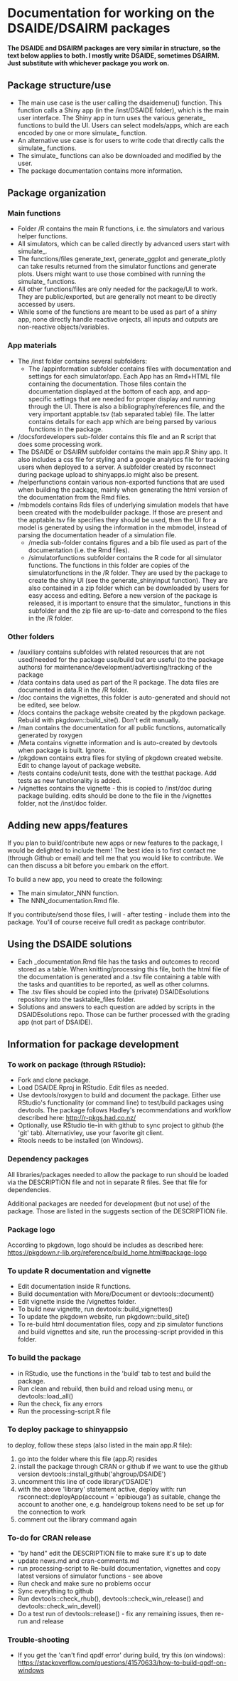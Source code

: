 # Documentation for working on the DSAIDE/DSAIRM packages

**The DSAIDE and DSAIRM packages are very similar in structure, so the text below applies to both. I mostly write DSAIDE, sometimes DSAIRM. Just substitute with whichever package you work on.**

## Package structure/use 
* The main use case is the user calling the dsaidemenu() function. This function calls a Shiny app (in the /inst/DSAIDE folder), which is the main user interface. The Shiny app in turn uses the various generate_ functions to build the UI. Users can select models/apps, which are each encoded by one or more simulate_ function. 
* An alternative use case is for users to write code that directly calls the simulate_ functions.
* The simulate_ functions can also be downloaded and modified by the user.
* The package documentation contains more information.

## Package organization

### Main functions
* Folder /R contains the main R functions, i.e. the simulators and various helper functions. 
* All simulators, which can be called directly by advanced users start with simulate_. 
* The functions/files generate_text, generate_ggplot and generate_plotly can take results returned from the simulator functions and generate plots. Users might want to use those combined with running the simulate_ functions. 
* All other functions/files are only needed for the package/UI to work. They are public/exported, but are generally not meant to be directly accessed by users.
* While some of the functions are meant to be used as part of a shiny app, none directly handle reactive onjects, all inputs and outputs are non-reactive objects/variables.

### App materials
* The /inst folder contains several subfolders: 
  * The /appinformation subfolder contains files with documentation and settings for each simulator/app. Each App has an Rmd+HTML file containing the documentation. Those files contain the documentation displayed at the bottom of each app, and app-specific settings that are needed for proper display and running through the UI. There is also a bibliography/references file, and the very important apptable.tsv (tab separated table) file. The latter contains details for each app which are being parsed by various functions in the package.
 * /docsfordevelopers sub-folder contains this file and an R script that does some processing work.
  * The DSAIDE or DSAIRM subfolder contains the main app.R Shiny app. It also includes a css file for styling and a google analytics file for tracking users when deployed to a server. A subfolder created by rsconnect during package upload to shinyapps.io might also be present. 
* /helperfunctions contain various non-exported functions that are used when building the package, mainly when generating the html version of the documentation from the Rmd files.
* /mbmodels contains Rds files of underlying simulation models that have been created with the modelbuilder package. If those are present and the apptable.tsv file specifies they should be used, then the UI for a model is generated by using the information in the mbmodel, instead of parsing the documentation header of a simulation file. 
  * /media sub-folder contains figures and a bib file used as part of the documentation (i.e. the Rmd files). 
  * /simulatorfunctions subfolder contains the R code for all simulator functions. The functions in this folder are copies of the simulatorfunctions in the /R folder. They are used by the package to create the shiny UI (see the generate_shinyinput function). They are also contained in a zip folder which can be downloaded by users for easy access and editing. Before a new version of the package is released, it is important to ensure that the simulator_ functions in this subfolder and the zip file are up-to-date and correspond to the files in the /R folder.


### Other folders

* /auxiliary contains subfoldes with related resources that are not used/needed for the package use/build but are useful (to the package authors) for maintenance/development/advertising/tracking of the package
* /data contains data used as part of the R package. The data files are documented in data.R in the /R folder.
* /doc contains the vignettes, this folder is auto-generated and should not be edited, see below.
* /docs contains the package website created by the pkgdown package. Rebuild with pkgdown::build_site(). Don't edit manually.
* /man contains the documentation for all public functions, automatically generated by roxygen
* /Meta contains vignette information and is auto-created by devtools when package is built. Ignore.
* /pkgdown contains extra files for styling of pkgdown created website. Edit to change layout of package website.
* /tests contains code/unit tests, done with the testthat package. Add tests as new functionality is added.
* /vignettes contains the vignette - this is copied to /inst/doc during package building. edits should be done to the file in the /vignettes folder, not the /inst/doc folder.

## Adding new apps/features

If you plan to build/contribute new apps or new features to the package, I would be delighted to include them! 
The best idea is to first contact me (through Github or email) and tell me that you would like to contribute. We can then discuss a bit before you embark on the effort. 

To build a new app, you need to create the following:

* The main simulator_NNN function.
* The NNN_documentation.Rmd file.

If you contribute/send those files, I will - after testing - include them into the package. You'll of course receive full credit as package contributor.

## Using the DSAIDE solutions
* Each _documentation.Rmd file has the tasks and outcomes to record stored as a table. When knitting/processing this file, both the html file of the documentation is generated and a .tsv file containing a table with the tasks and quantities to be reported, as well as other columns.
* The .tsv files should be copied into the (private) DSAIDEsolutions repository into the tasktable_files folder.
* Solutions and answers to each question are added by scripts in the DSAIDEsolutions repo. Those can be further processed with the grading app (not part of DSAIDE). 




## Information for package development

### To work on package (through RStudio): 
* Fork and clone package.
* Load DSAIDE.Rproj in RStudio. Edit files as needed.
* Use devtools/roxygen to build and document the package. Either use RStudio's functionality (or command line) to test/build packages using devtools. The package follows Hadley's recommendations and workflow described here: http://r-pkgs.had.co.nz/
* Optionally, use RStudio tie-in with github to sync project to github (the 'git' tab). Alternativley, use your favorite git client.
* Rtools needs to be installed (on Windows).

### Dependency packages 
All libraries/packages needed to allow the package to run should be loaded via the DESCRIPTION file and not in separate R files. See that file for dependencies.

Additional packages are needed for development (but not use) of the package. Those are listed in the suggests section of the DESCRIPTION file. 

### Package logo
According to pkgdown, logo should be includes as described here:
https://pkgdown.r-lib.org/reference/build_home.html#package-logo

### To update R documentation and vignette
* Edit documentation inside R functions. 
* Build documentation with More/Document or devtools::document()
* Edit vignette inside the /vignettes folder.
* To build new vignette, run devtools::build_vignettes()
* To update the pkgdown website, run pkgdown::build_site()
* To re-build html documentation files, copy and zip simulator functions and build vignettes and site, run the processing-script provided in this folder.

### To build the package
* in RStudio, use the functions in the 'build' tab to test and build the package.
* Run clean and rebuild, then build and reload using menu, or devtools::load_all()
* Run the check, fix any errors 
* Run the processing-script.R file

### To deploy package to shinyappsio
to deploy, follow these steps (also listed in the main app.R file):
1. go into the folder where this file (app.R) resides
2. install the package through CRAN or github if we want to use the github version
devtools::install_github('ahgroup/DSAIDE')
3. uncomment this line of code
library('DSAIDE')
4. with the above 'library' statement active, deploy with:
 run rsconnect::deployApp(account = 'epibiouga')
 as suitable, change the account to another one, e.g. handelgroup
 tokens need to be set up for the connection to work
5. comment out the library command again

### To-do for CRAN release  
* "by hand" edit the DESCRIPTION file to make sure it's up to date
* update news.md and cran-comments.md
* run processing-script to Re-build documentation, vignettes and copy latest versions of simulator functions - see above
* Run check and make sure no problems occur
* Sync everything to github
* Run devtools::check_rhub(), devtools::check_win_release() and devtools::check_win_devel()
* Do a test run of devtools::release() - fix any remaining issues, then re-run and release

### Trouble-shooting
* If you get the 'can't find qpdf error' during build, try this (on windows): https://stackoverflow.com/questions/41570633/how-to-build-qpdf-on-windows
